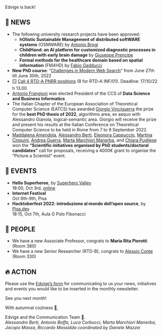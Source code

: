 Edvige is back!

## 📰 NEWS

-  The following university research projects have been approved:
    * **hOlistic Sustainable Management of distributed softWARE systems** (OSMWARE) by [Antonio Brogi](https://www.linkedin.com/in/antonio-brogi-4a516715b/)
    * **ChildHand: an AI platform for customized diagnostic processes in children with early brain damage** by [Giuseppe Prencipe](https://www.linkedin.com/in/giuseppe-prencipe-43a5b8a/)
    * **Formal methods for the healthcare domain based on spatial information** (FM4HD) by [Fabio Gadducci](https://www.linkedin.com/in/fabio-gadducci-27781b/)
- **New PhD course**: "[Challenges in Modern Web Search](https://phd.dii.unipi.it/en/courses/item/3612-prof-franco-maria-nardini,-salvatore-trani,-isti-cnr-italy-challenges-in-modern-web-search-,-5-8-july-2021.html)" from June 27th till June 30th, 2022
- 🪟 [Call 4 RTD-A PNRR positions](http://bandi.unipi.it/public/Bandi?type=RIC) (8 for RTD-A INF/01). Deadline: 17/10/22 h 13.00
- [Antonio Frangioni](https://scholar.google.com/citations?user=W3pkToYAAAAJ&hl=it) was elected President of the CCS of **Data Science and Business Informatics** 
- The Italian Chapter of the European Association of Theoretical Computer Science (EATCS) has awarded [Giorgio Vinciguerra](https://www.linkedin.com/in/giorgio-vinciguerra/) the prize for the **best PhD thesis of 2022**, algorithms area, ex aequo with Alessandro Gianola, logical-semantic area. Giorgio will receive the prize and present his results at the Italian Conference on Theoretical Computer Science to be held in Rome from 7 to 9 September 2022.
- [Maddalena Amendola](https://www.linkedin.com/in/maddalena-amendola-a7766b166/), [Alessandro Berti](https://www.linkedin.com/in/aleberti/), [Eleonora Cappuccio](https://www.linkedin.com/in/eleonora-cappuccio/), [Martina Cinquini](https://www.linkedin.com/in/martinacinquini/), [Andrea Guerra](https://www.linkedin.com/in/andrea-guerra-4aa39b225/), [Marta Marchiori Manerba](https://www.linkedin.com/in/marta-marchiori-manerba/), and [Chiara Pugliese](https://www.linkedin.com/in/chiara-pugliese-7388a9108/) won the **“Scientific initiatives organised by PhD students/doctoral candidates”** call for proposals, receiving a 4000€ grant to organise the “Picture a Scientist” event.

## 📆 EVENTS

- **Hello Superheroe**, by [Superhero Valley](https://superherovalley.fun/)<br/>
  18:00, Oct 3rd, [online](https://bit.ly/3BKIPKF)
- **Internet Festival**<br/>
  Oct 6th-9th, Pisa
- **Hacktoberfest 2022: introduzione al mondo dell’open source**, by [Pisa.dev](https://pisa.dev/)<br/>
  18:15, Oct 7th, Aula G Polo Fibonacci

## 🎉 PEOPLE

- We have a new Associate Professor, congrats to **Maria Rita Pierotti** (Room 380)
- We have a new Senior Researcher (RTD-B), congrats to [Alessio Conte](https://scholar.google.it/citations?user=O9LNIuQAAAAJ&hl=en) (Room 330)

## 🔥 ACTION

Please use the [Edvige’s form](https://forms.gle/QjRuQ12iqabMtU2F8) for communicating to us your news, initiatives and events you would like to be inserted in the monthly newsletter.

See you next month! 

With autumnal coziness 🍁, 


Edvige and the Communication Team 🦉.<br/>
*Alessandro Berti, Antonio Boffa, Luca Corbucci, Marta Marchiori Manerba, Jacopo Massa, Riccardo Massidda coordinated by Daniele Mazzei*
<!-- *[Alessandro Berti](https://www.linkedin.com/in/aleberti/), [Antonio Boffa](https://www.linkedin.com/in/aboffa/), [Luca Corbucci](https://www.linkedin.com/in/lucacorbucci/), [Marta Marchiori Manerba](https://www.linkedin.com/in/marta-marchiori-manerba/), -->
<!-- [Jacopo Massa](https://www.linkedin.com/in/jacopo-massa/), [Riccardo Massidda](https://www.linkedin.com/in/riccardomassidda/) coordinated by [Daniele Mazzei](https://www.linkedin.com/in/dmazzei/)* -->
